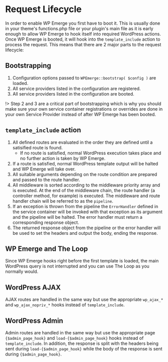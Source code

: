 # Request Lifecycle

In order to enable WP Emerge you first have to boot it. This is usually done in your theme's functions.php file or your plugin's main file as it is early enough to allow WP Emerge to hook itself into required WordPress actions. Once WP Emerge is booted, it will hook into the `template_include` action to process the request. This means that there are 2 major parts to the request lifecycle:

## Bootstrapping

1. Configuration options passed to `WPEmerge::bootstrap( $config )` are loaded.
1. All service providers listed in the configuration are registered.
1. All service providers listed in the configuration are booted.

!> Step 2 and 3 are a critical part of bootstrapping which is why you should make sure your own service container registrations or overrides are done in your own Service Provider instead of after WP Emerge has been booted.


## `template_include` action

1. All defined routes are evaluated in the order they are defined until a satisified route is found.
    - If no route is satisfied, normal WordPress execution takes place and no further action is taken by WP Emerge.
1. If a route is satisfied, normal WordPress template output will be halted and WP Emerge will take over.
1. All suitable arguments depending on the route condition are prepared and passed to the route handler.
1. All middleware is sorted according to the middleware priority array and is executed. At the end of the middleware chain, the route handler (a controller method, for example) is executed. The middleware and route handler chain will be referred to as the `pipeline`.
1. If an exception is thrown from the pipeline the `ErrorHandler` defined in the service container will be invoked with that exception as its argument and the pipeline will be halted. The error handler must return a corresponding response object.
1. The returned response object from the pipeline or the error handler will be used to set the headers and output the body, ending the response.

## WP Emerge and The Loop

Since WP Emerge hooks right before the first template is loaded, the main WordPress query is not interrupted and you can use The Loop as you normally would.

## WordPress AJAX

AJAX routes are handled in the same way but use the appropriate `wp_ajax_*` and `wp_ajax_nopriv_*` hooks instead of `template_include`.

## WordPress Admin

Admin routes are handled in the same way but use the appropriate page `{$admin_page_hook}` and `load-{$admin_page_hook}` hooks instead of `template_include`. In addition, the response is split with the headers being sent during `load-{$admin_page_hook}` while the body of the response is sent during `{$admin_page_hook}`.
